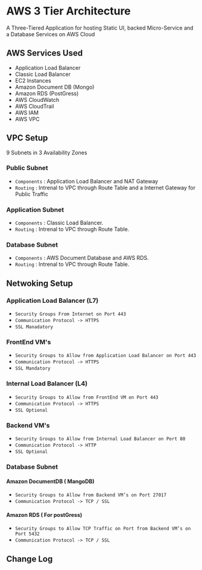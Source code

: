 # AWS 3 Tier Architecture
A Three-Tiered Application for hosting Static UI, backed Micro-Service and a Database Services on AWS Cloud


##  AWS Services Used 

- Application Load Balancer 
- Classic Load Balancer 
- EC2 Instances 
- Amazon Document DB (Mongo) 
- Amazon RDS (PostGress) 
- AWS CloudWatch 
- AWS CloudTrail 
- AWS IAM 
- AWS VPC 


## VPC Setup

9 Subnets in 3 Availability Zones

### Public Subnet
  - `Components` : Application Load Balancer and NAT Gateway
  - `Routing` : Intrenal to VPC through Route Table and a Internet Gateway for Public Traffic

### Application Subnet
  - `Components` : Classic Load Balancer.
  - `Routing` : Intrenal to VPC through Route Table.

### Database Subnet
  - `Components` : AWS Document Database and AWS RDS.
  - `Routing` : Intrenal to VPC through Route Table.


## Netwoking Setup


### Application Load Balancer (L7)

  - `Security Groups From Internet on Port 443 `
  - `Communication Protocol -> HTTPS`
  -  `SSL Manadatory`  

### FrontEnd VM's

  - `Security Groups to Allow from Application Load Balancer on Port 443 `
  - `Communication Protocol -> HTTPS`
  -  `SSL Mandatory`  


### Internal Load Balancer (L4)

  - `Security Groups to Allow from FrontEnd VM on Port 443 `
  - `Communication Protocol -> HTTPS`
  -  `SSL Optional`  

### Backend VM's 

  - `Security Groups to Allow from Internal Load Balancer on Port 80 `
  - `Communication Protocol -> HTTP`
  -  `SSL Optional`  

### Database Subnet 


#### Amazon DocumentDB ( MangoDB)
-  `Security Groups to Allow from Backend VM’s on Port 27017 `
-  `Communication Protocol -> TCP / SSL`

#### Amazon RDS ( For postGress)
- `Security Groups to Allow TCP Traffic on Port from Backend VM’s on Port 5432`
- `Communication Protocol -> TCP / SSL`



## Change Log

